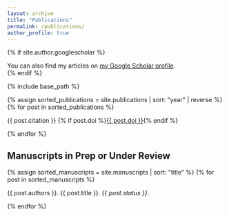 ```yaml
---
layout: archive
title: "Publications"
permalink: /publications/
author_profile: true
---
```


{% if site.author.googlescholar %}
  <div class="wordwrap">You can also find my articles on <a href="{{site.author.googlescholar}}">my Google Scholar profile</a>.</div>
{% endif %}

{% include base_path %}

<!-- ## Published Papers -->

{% assign sorted_publications = site.publications | sort: "year" | reverse %}
{% for post in sorted_publications %}
  <p>{{ post.citation }} {% if post.doi %}<a href="{{ post.doi }}" target="_blank">{{ post.doi }}</a>{% endif %}</p>
{% endfor %}


## Manuscripts in Prep or Under Review

{% assign sorted_manuscripts = site.manuscripts | sort: "title" %}
{% for post in sorted_manuscripts %}
  <p>{{ post.authors }}. {{ post.title }}. <i>{{ post.status }}</i>.</p>
{% endfor %}
